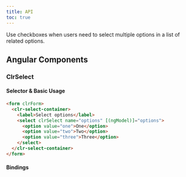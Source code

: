 ```yaml
---
title: API
toc: true
---
```


Use checkboxes when users need to select multiple options in a list of related options.

## Angular Components

### ClrSelect

#### Selector & Basic Usage

```html
<form clrForm>
  <clr-select-container>
    <label>Select options</label>
    <select clrSelect name="options" [(ngModel)]="options">
      <option value="one">One</option>
      <option value="two">Two</option>
      <option value="three">Three</option>
    </select>
  </clr-select-container>
</form>
```

#### Bindings

<DocComponentApi component="ClrFormCommon" item="bindings" />
